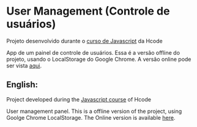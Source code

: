<h1> User Management (Controle de usuários) </h1>

<p>Projeto desenvolvido durante o <a href="https://www.udemy.com/course/javascript-curso-completo/">curso de Javascript</a> da Hcode</p>
<p>App de um painel de controle de usuários. Essa é a versão offline do projeto, usando o LocalStorage do Google Chrome. A versão online pode ser vista <a href="https://github.com/JeanCDev/UserManagementServer">aqui</a>.</p>

<h2>English:</h2>
<p>Project developed during the <a href="https://www.udemy.com/course/javascript-curso-completo/">Javascript course</a> of Hcode</p>
<p>User management panel. This is a offline version of the project, using Goolge Chrome LocalStorage. The Online version is available <a href="https://github.com/JeanCDev/UserManagementServer">here</a>.</p>
